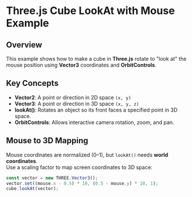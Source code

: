 # Three.js Cube LookAt with Mouse Example

## Overview
This example shows how to make a cube in **Three.js** rotate to "look at" the mouse position using **Vector3** coordinates and **OrbitControls**.

## Key Concepts

- **Vector2**: A point or direction in 2D space `(x, y)`  
- **Vector3**: A point or direction in 3D space `(x, y, z)`  
- **lookAt()**: Rotates an object so its front faces a specified point in 3D space.  
- **OrbitControls**: Allows interactive camera rotation, zoom, and pan.  

## Mouse to 3D Mapping

Mouse coordinates are normalized (0–1), but `lookAt()` needs **world coordinates**.  
Use a scaling factor to map screen coordinates to 3D space:  

```js
const vector = new THREE.Vector3();
vector.set((mouse.x - 0.5) * 10, (0.5 - mouse.y) * 10, 1);
cube.lookAt(vector);
